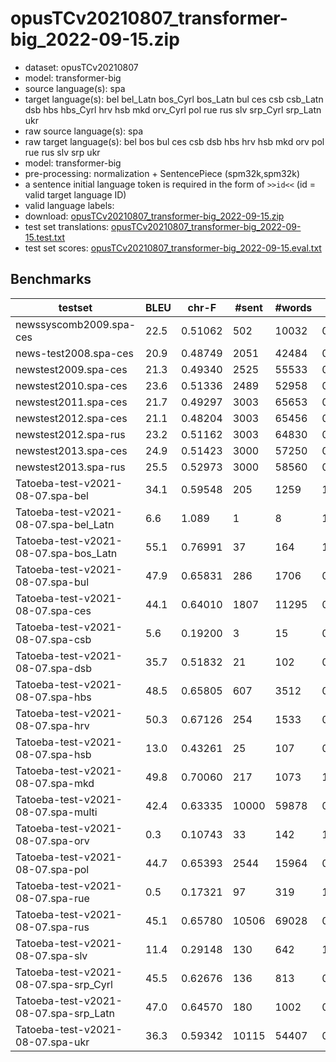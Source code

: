 # opusTCv20210807_transformer-big_2022-09-15.zip

* dataset: opusTCv20210807
* model: transformer-big
* source language(s): spa
* target language(s): bel bel_Latn bos_Cyrl bos_Latn bul ces csb csb_Latn dsb hbs hbs_Cyrl hrv hsb mkd orv_Cyrl pol rue rus slv srp_Cyrl srp_Latn ukr
* raw source language(s): spa
* raw target language(s): bel bos bul ces csb dsb hbs hrv hsb mkd orv pol rue rus slv srp ukr
* model: transformer-big
* pre-processing: normalization + SentencePiece (spm32k,spm32k)
* a sentence initial language token is required in the form of `>>id<<` (id = valid target language ID)
* valid language labels: 
* download: [opusTCv20210807_transformer-big_2022-09-15.zip](https://object.pouta.csc.fi/Tatoeba-MT-models/spa-sla/opusTCv20210807_transformer-big_2022-09-15.zip)
* test set translations: [opusTCv20210807_transformer-big_2022-09-15.test.txt](https://object.pouta.csc.fi/Tatoeba-MT-models/spa-sla/opusTCv20210807_transformer-big_2022-09-15.test.txt)
* test set scores: [opusTCv20210807_transformer-big_2022-09-15.eval.txt](https://object.pouta.csc.fi/Tatoeba-MT-models/spa-sla/opusTCv20210807_transformer-big_2022-09-15.eval.txt)

## Benchmarks

| testset | BLEU  | chr-F | #sent | #words | BP |
|---------|-------|-------|-------|--------|----|
| newssyscomb2009.spa-ces 	| 22.5 	| 0.51062 	| 502 	| 10032 	| 0.959 |
| news-test2008.spa-ces 	| 20.9 	| 0.48749 	| 2051 	| 42484 	| 0.962 |
| newstest2009.spa-ces 	| 21.3 	| 0.49340 	| 2525 	| 55533 	| 0.954 |
| newstest2010.spa-ces 	| 23.6 	| 0.51336 	| 2489 	| 52958 	| 0.966 |
| newstest2011.spa-ces 	| 21.7 	| 0.49297 	| 3003 	| 65653 	| 0.946 |
| newstest2012.spa-ces 	| 21.1 	| 0.48204 	| 3003 	| 65456 	| 0.941 |
| newstest2012.spa-rus 	| 23.2 	| 0.51162 	| 3003 	| 64830 	| 0.982 |
| newstest2013.spa-ces 	| 24.9 	| 0.51423 	| 3000 	| 57250 	| 0.972 |
| newstest2013.spa-rus 	| 25.5 	| 0.52973 	| 3000 	| 58560 	| 0.987 |
| Tatoeba-test-v2021-08-07.spa-bel 	| 34.1 	| 0.59548 	| 205 	| 1259 	| 1.000 |
| Tatoeba-test-v2021-08-07.spa-bel_Latn 	| 6.6 	| 1.089 	| 1 	| 8 	| 1.000 |
| Tatoeba-test-v2021-08-07.spa-bos_Latn 	| 55.1 	| 0.76991 	| 37 	| 164 	| 1.000 |
| Tatoeba-test-v2021-08-07.spa-bul 	| 47.9 	| 0.65831 	| 286 	| 1706 	| 0.954 |
| Tatoeba-test-v2021-08-07.spa-ces 	| 44.1 	| 0.64010 	| 1807 	| 11295 	| 0.990 |
| Tatoeba-test-v2021-08-07.spa-csb 	| 5.6 	| 0.19200 	| 3 	| 15 	| 0.931 |
| Tatoeba-test-v2021-08-07.spa-dsb 	| 35.7 	| 0.51832 	| 21 	| 102 	| 0.980 |
| Tatoeba-test-v2021-08-07.spa-hbs 	| 48.5 	| 0.65805 	| 607 	| 3512 	| 0.978 |
| Tatoeba-test-v2021-08-07.spa-hrv 	| 50.3 	| 0.67126 	| 254 	| 1533 	| 0.984 |
| Tatoeba-test-v2021-08-07.spa-hsb 	| 13.0 	| 0.43261 	| 25 	| 107 	| 0.981 |
| Tatoeba-test-v2021-08-07.spa-mkd 	| 49.8 	| 0.70060 	| 217 	| 1073 	| 1.000 |
| Tatoeba-test-v2021-08-07.spa-multi 	| 42.4 	| 0.63335 	| 10000 	| 59878 	| 0.990 |
| Tatoeba-test-v2021-08-07.spa-orv 	| 0.3 	| 0.10743 	| 33 	| 142 	| 1.000 |
| Tatoeba-test-v2021-08-07.spa-pol 	| 44.7 	| 0.65393 	| 2544 	| 15964 	| 0.976 |
| Tatoeba-test-v2021-08-07.spa-rue 	| 0.5 	| 0.17321 	| 97 	| 319 	| 1.000 |
| Tatoeba-test-v2021-08-07.spa-rus 	| 45.1 	| 0.65780 	| 10506 	| 69028 	| 0.994 |
| Tatoeba-test-v2021-08-07.spa-slv 	| 11.4 	| 0.29148 	| 130 	| 642 	| 1.000 |
| Tatoeba-test-v2021-08-07.spa-srp_Cyrl 	| 45.5 	| 0.62676 	| 136 	| 813 	| 0.976 |
| Tatoeba-test-v2021-08-07.spa-srp_Latn 	| 47.0 	| 0.64570 	| 180 	| 1002 	| 0.965 |
| Tatoeba-test-v2021-08-07.spa-ukr 	| 36.3 	| 0.59342 	| 10115 	| 54407 	| 0.984 |

